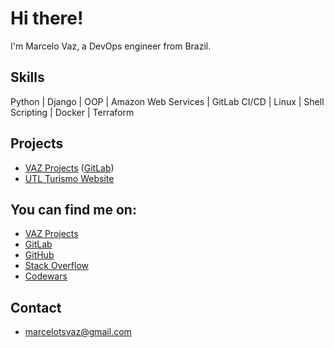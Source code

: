 # Hi there!
I'm Marcelo Vaz, a DevOps engineer from Brazil.


## Skills
Python | Django | OOP | Amazon Web Services | GitLab CI/CD | Linux | Shell Scripting | Docker | Terraform


## Projects
- [VAZ Projects](https://vazprojects.com) ([GitLab](https://gitlab.com/marcelotsvaz/vaz-projects))
- [UTL Turismo Website](https://utloperadora.com.br/)


## You can find me on:
- [VAZ Projects](https://vazprojects.com)
- [GitLab](https://gitlab.com/marcelotsvaz)
- [GitHub](https://github.com/Marcelotsvaz)
- [Stack Overflow](https://stackoverflow.com/users/5283604/marcelotsvaz)
- [Codewars](https://www.codewars.com/users/Marcelotsvaz)


## Contact
- marcelotsvaz@gmail.com